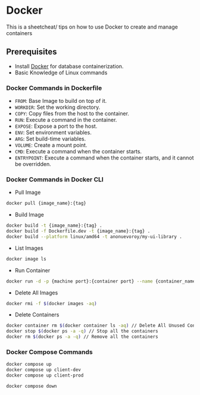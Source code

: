 # Docker 

This is a sheetcheat/ tips on how to use Docker to create and manage containers

## Prerequisites

- Install [Docker](https://www.docker.com/products/docker-desktop/) for database containerization.
- Basic Knowledge of Linux commands

### Docker Commands in Dockerfile

- `FROM`: Base Image to build on top of it.
- `WORKDIR`: Set the working directory. 
- `COPY`: Copy files from the host to the container.
- `RUN`: Execute a command in the container.
- `EXPOSE`: Expose a port to the host. 
- `ENV`: Set environment variables.
- `ARG`: Set build-time variables.
- `VOLUME`: Create a mount point.
- `CMD`: Execute a command when the container starts.
- `ENTRYPOINT`: Execute a command when the container starts, and it cannot be overridden.

### Docker Commands in Docker CLI

- Pull Image
```bash
docker pull {image_name}:{tag} 
```

- Build Image
```bash
docker build -t {image_name}:{tag} .
docker build -f Dockerfile.dev -t {image_name}:{tag} .
docker build --platform linux/amd64 -t anonuevoroy/my-ui-library .
```

- List Images
```bash
docker image ls
```

- Run Container
```bash
docker run -d -p {machine port}:{container port} --name {container_name} {image_name}:{tag}
```

- Delete All Images
```bash
docker rmi -f $(docker images -aq)
```

- Delete Containers
```bash
docker container rm $(docker container ls -aq) // Delete All Unused Containers
docker stop $(docker ps -a -q) // Stop all the containers
docker rm $(docker ps -a -q) // Remove all the containers
```

### Docker Compose Commands
```bash
docker compose up
docker compose up client-dev
docker compose up client-prod

docker compose down

```
